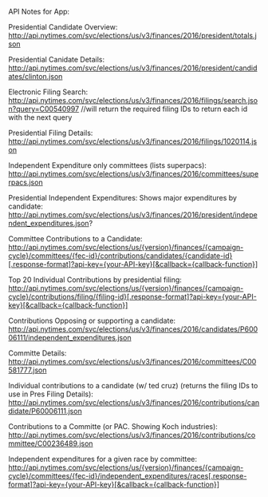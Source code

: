 API Notes for App:

Presidential Candidate Overview:
http://api.nytimes.com/svc/elections/us/v3/finances/2016/president/totals.json

Presidential Canidate Details:
http://api.nytimes.com/svc/elections/us/v3/finances/2016/president/candidates/clinton.json

Electronic Filing Search:
http://api.nytimes.com/svc/elections/us/v3/finances/2016/filings/search.json?query=C00540997
//will return the required filing IDs to return each id with the next query

Presidential Filing Details:
http://api.nytimes.com/svc/elections/us/v3/finances/2016/filings/1020114.json


Independent Expenditure only committees (lists superpacs):
http://api.nytimes.com/svc/elections/us/v3/finances/2016/committees/superpacs.json

Presidential Independent Expenditures: Shows major expenditures by candidate:
http://api.nytimes.com/svc/elections/us/v3/finances/2016/president/independent_expenditures.json?

Committee Contributions to a Candidate:
http://api.nytimes.com/svc/elections/us/{version}/finances/{campaign-cycle}/committees/{fec-id}/contributions/candidates/{candidate-id}[.response-format]?api-key={your-API-key}[&callback={callback-function}]

Top 20 Individual Contributions by presidential filing:
http://api.nytimes.com/svc/elections/us/{version}/finances/{campaign-cycle}/contributions/filing/{filing-id}[.response-format]?api-key={your-API-key}[&callback={callback-function}]

Contributions Opposing or supporting a candidate:
http://api.nytimes.com/svc/elections/us/v3/finances/2016/candidates/P60006111/independent_expenditures.json

Committe Details:
http://api.nytimes.com/svc/elections/us/v3/finances/2016/committees/C00581777.json

Individual contributions to a candidate (w/ ted cruz) (returns the filing IDs to use in Pres Filing Details):
http://api.nytimes.com/svc/elections/us/v3/finances/2016/contributions/candidate/P60006111.json

Contributions to a Committe (or PAC. Showing Koch industries):
http://api.nytimes.com/svc/elections/us/v3/finances/2016/contributions/committee/C00236489.json

Independent expenditures for a given race by committee:
http://api.nytimes.com/svc/elections/us/{version}/finances/{campaign-cycle}/committees/{fec-id}/independent_expenditures/races[.response-format]?api-key={your-API-key}[&callback={callback-function}]

